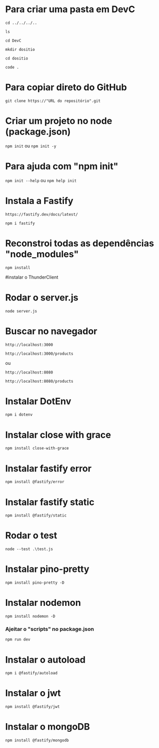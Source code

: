 # Para criar uma pasta em DevC

```cd ../../../..```

```ls```

```cd DevC```

```mkdir dositio```

```cd dositio```

```code .```

# Para copiar direto do GitHub

```git clone https://"URL do repositório".git```

# Criar um projeto no node (package.json)

```npm init``` ou ```npm init -y```

# Para ajuda com "npm init"

```npm init --help```  ou ```npm help init```

# Instala a Fastify 

```https://fastify.dev/docs/latest/```

```npm i fastify```

# Reconstroi todas as dependências "node_modules"

```npm install```

#instalar o ThunderClient

# Rodar o server.js

```node server.js```

# Buscar no navegador 

```http://localhost:3000```

```http://localhost:3000/products```

ou

```http://localhost:8080```

```http://localhost:8080/products```

# Instalar DotEnv

```npm i dotenv```

# Instalar close with grace

```npm install close-with-grace```

# Instalar fastify error

```npm install @fastify/error```

# Instalar fastify static

```npm install @fastify/static```

# Rodar o test

```node --test .\test.js```

# Instalar pino-pretty

```npm install pino-pretty -D```

# Instalar nodemon

```npm install nodemon -D```
### Ajeitar o "scripts" no package.json
```npm run dev```

# Instalar o autoload

```npm i @fastify/autoload```

# Instalar o jwt

```npm install @fastify/jwt```

# Instalar o mongoDB

```npm install @fastify/mongodb```
